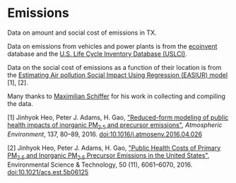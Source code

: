 # Emissions

Data on amount and social cost of emissions in TX.

Data on emissions from vehicles and power plants is from the [ecoinvent](ihttps://www.ecoinvent.org/) database and the [U.S. Life Cycle Inventory Database (USLCI)](https://www.nrel.gov/lci/).

Data on the social cost of emissions as a function of their location is from the [Estimating Air pollution Social Impact Using Regression (EASIUR) model](https://barney.ce.cmu.edu/~jinhyok/easiur/) [1], [2].

Many thanks to [Maximilian Schiffer](https://www.professoren.tum.de/en/schiffer-maximilian/) for his work in collecting and compiling the data.

[1] Jinhyok Heo, Peter J. Adams, H. Gao, ["Reduced-form modeling of public health impacts of inorganic PM<sub>2.5</sub> and precursor emissions"](http://authors.elsevier.com/a/1Sz1v4pTZHOOdo), _Atmospheric Environment_, 137, 80–89, 2016. [doi:10.1016/j.atmosenv.2016.04.026](http://dx.doi.org/10.1016/j.atmosenv.2016.04.026)

[2] Jinhyok Heo, Peter J. Adams, H. Gao, ["Public Health Costs of Primary PM<sub>2.5</sub> and Inorganic PM<sub>2.5</sub> Precursor Emissions in the United States"](http://pubsdc3.acs.org/doi/full/10.1021/acs.est.5b06125), Environmental Science & Technology, 50 (11), 6061–6070, 2016. [doi:10.1021/acs.est.5b06125](http://dx.doi.org/10.1021/acs.est.5b06125)
